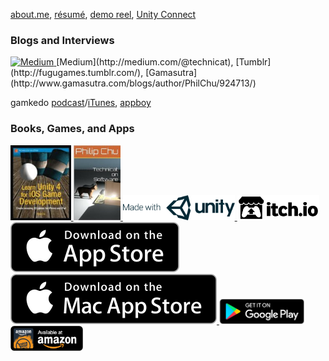 [about.me](http://philipchu.com/), [résumé](https://medium.com/technicat-on-software/my-medium-resume-39ff22301f5b), [demo reel](https://medium.com/technicat-on-software/my-demo-reel-704a3cf87d5e#.rwsxm88tr), [Unity Connect](https://connect.unity.com/u/581cd652090915002eeb8739)

### Blogs and Interviews

<a href="http://medium.com/@technicat">
  <img alt="Medium"
       src="images/medium/medium-lockup-dark.png" height="25"/>
</a>
[Medium](http://medium.com/@technicat),
[Tumblr](http://fugugames.tumblr.com/), [Gamasutra](http://www.gamasutra.com/blogs/author/PhilChu/924713/)

gamkedo [podcast](http://po.st/rrNbD5)/[iTunes](https://itunes.apple.com/us/podcast/phil-chu/id1006574766?i=1000352808460&mt=2), [appboy](https://www.appboy.com/blog/interview-philip-chu-they-dont-make-em-like-they-used-to/)


### Books, Games, and Apps

<a href="https://www.amazon.com/Learn-Unity-Development-Technology-Action/dp/1430248750">
  <img alt="Learn Unity 4 for iOS Game Development"
       src="images/books/17063557._SX120_.jpg" height="120"/>
</a>
<a href="https://www.amazon.com/Technicat-Software-Philip-Chu-ebook/dp/B00703SOLC">
  <img alt="Technicat on Software"
       src="images/books/13417642._SY180_.jpg" height="120"/>
</a>

<!--
[Learn Unity 4 for iOS Game Development](https://www.amazon.com/Learn-Unity-Development-Technology-Action/dp/1430248750), [Technicat on Software](https://www.amazon.com/Technicat-Software-Philip-Chu-ebook/dp/B00703SOLC)
-->

<!-- [itch.io](http://hyperbowl.io/), [Game Jolt](http://gamejolt.com/games/hyperbowl/1342), [Unity Connect](https://connect.unity.com/u/581cd652090915002eeb8739) -->

<!--
### Apps
[App Store](https://itunes.apple.com/us/developer/technicat-llc/id295241742), [Google Play](https://play.google.com/store/apps/developer?id=Technicat+LLC), [Amazon Appstore](https://www.amazon.com/s/ref=bl_sr_mobile-apps?_encoding=UTF8&field-brandtextbin=Technicat%2C%20LLC&node=2350149011), [Mac App Store](https://itunes.apple.com/us/app/hyperbowl/id420366516) -->

<a href="https://madewith.unity.com/en/profiles/technicat-llc">
  <img alt="Made with Unity"
       src="images/badges/made-with-unity-logo-png/mwu-logo-rgb.png" height="40"/>
</a>

<a href="http://hyperbowl.io/">
  <img alt="itch.io"
       src="images/badges/itchio/logo_transparent.png" height="40"/>
</a>

<a href="https://itunes.apple.com/us/developer/technicat-llc/id295241742">
  <img alt="Download on the Mac App Store"
       src="images/badges/Download_on_the_App_Store_Badge_US-UK_135x40.svg" />
</a>
<a href="https://itunes.apple.com/us/app/hyperbowl/id420366516">
  <img alt="Download on the Mac App Store"
       src="images/badges/Download_on_the_Mac_App_Store_Badge_US-UK_165x40.svg" />
</a>

<a href="https://play.google.com/store/search?q=pub:Technicat LLC">
  <img alt="Get it on Google Play"
       src="images/badges/en_badge_web_generic.png" height="40" />
</a>
<a href="https://www.amazon.com/s/ref=bl_sr_mobile-apps?_encoding=UTF8&field-brandtextbin=Technicat%2C%20LLC&node=2350149011">
  <img alt="Amazon Appstore"
       src="images/badges/amazon-underground-app-us-black.png" height="40" />
</a>
